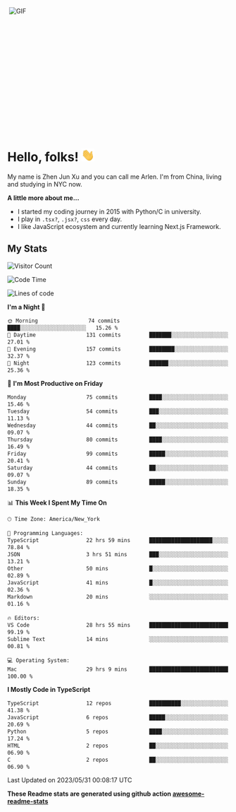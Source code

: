 <img align="right" alt="GIF" src="https://media.giphy.com/media/xUA7bdpLxQhsSQdyog/giphy.gif" width="500" height="320" />

# Hello, folks! <img src="https://raw.githubusercontent.com/arlenxuzj/arlenxuzj/master/assets/wave.gif" width="30px">

My name is Zhen Jun Xu and you can call me Arlen. I'm from China, living and studying in NYC now.

**A little more about me...**

 - I started my coding journey in 2015 with Python/C in university.
 - I play in `.tsx?`, `.jsx?`, `css` every day.
 - I like JavaScript ecosystem and currently learning Next.js Framework.

## My Stats

![Visitor Count](https://komarev.com/ghpvc/?username=arlenxuzj&color=blue&label=Profile+Views)

<!--START_SECTION:waka-->
![Code Time](http://img.shields.io/badge/Code%20Time-3%2C279%20hrs%2026%20mins-blue)

![Lines of code](https://img.shields.io/badge/From%20Hello%20World%20I%27ve%20Written-812.0%20thousand%20lines%20of%20code-blue)

**I'm a Night 🦉** 

```text
🌞 Morning                74 commits          ████░░░░░░░░░░░░░░░░░░░░░   15.26 % 
🌆 Daytime                131 commits         ███████░░░░░░░░░░░░░░░░░░   27.01 % 
🌃 Evening                157 commits         ████████░░░░░░░░░░░░░░░░░   32.37 % 
🌙 Night                  123 commits         ██████░░░░░░░░░░░░░░░░░░░   25.36 % 
```
📅 **I'm Most Productive on Friday** 

```text
Monday                   75 commits          ████░░░░░░░░░░░░░░░░░░░░░   15.46 % 
Tuesday                  54 commits          ███░░░░░░░░░░░░░░░░░░░░░░   11.13 % 
Wednesday                44 commits          ██░░░░░░░░░░░░░░░░░░░░░░░   09.07 % 
Thursday                 80 commits          ████░░░░░░░░░░░░░░░░░░░░░   16.49 % 
Friday                   99 commits          █████░░░░░░░░░░░░░░░░░░░░   20.41 % 
Saturday                 44 commits          ██░░░░░░░░░░░░░░░░░░░░░░░   09.07 % 
Sunday                   89 commits          █████░░░░░░░░░░░░░░░░░░░░   18.35 % 
```


📊 **This Week I Spent My Time On** 

```text
🕑︎ Time Zone: America/New_York

💬 Programming Languages: 
TypeScript               22 hrs 59 mins      ████████████████████░░░░░   78.84 % 
JSON                     3 hrs 51 mins       ███░░░░░░░░░░░░░░░░░░░░░░   13.21 % 
Other                    50 mins             █░░░░░░░░░░░░░░░░░░░░░░░░   02.89 % 
JavaScript               41 mins             █░░░░░░░░░░░░░░░░░░░░░░░░   02.36 % 
Markdown                 20 mins             ░░░░░░░░░░░░░░░░░░░░░░░░░   01.16 % 

🔥 Editors: 
VS Code                  28 hrs 55 mins      █████████████████████████   99.19 % 
Sublime Text             14 mins             ░░░░░░░░░░░░░░░░░░░░░░░░░   00.81 % 

💻 Operating System: 
Mac                      29 hrs 9 mins       █████████████████████████   100.00 % 
```

**I Mostly Code in TypeScript** 

```text
TypeScript               12 repos            ██████████░░░░░░░░░░░░░░░   41.38 % 
JavaScript               6 repos             █████░░░░░░░░░░░░░░░░░░░░   20.69 % 
Python                   5 repos             ████░░░░░░░░░░░░░░░░░░░░░   17.24 % 
HTML                     2 repos             ██░░░░░░░░░░░░░░░░░░░░░░░   06.90 % 
C                        2 repos             ██░░░░░░░░░░░░░░░░░░░░░░░   06.90 % 
```




 Last Updated on 2023/05/31 00:08:17 UTC
<!--END_SECTION:waka-->

**These Readme stats are generated using github action [awesome-readme-stats](https://github.com/anmol098/waka-readme-stats)**

